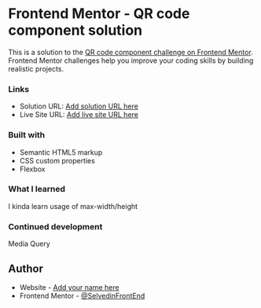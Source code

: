 # Frontend Mentor - QR code component solution

This is a solution to the [QR code component challenge on Frontend Mentor](https://www.frontendmentor.io/challenges/qr-code-component-iux_sIO_H). Frontend Mentor challenges help you improve your coding skills by building realistic projects. 

### Links

- Solution URL: [Add solution URL here]()
- Live Site URL: [Add live site URL here](https://your-live-site-url.com)

### Built with

- Semantic HTML5 markup
- CSS custom properties
- Flexbox

### What I learned

I kinda learn usage of max-width/height

### Continued development

Media Query

## Author

- Website - [Add your name here](https://www.your-site.com)
- Frontend Mentor - [@SelvedinFrontEnd](https://www.frontendmentor.io/profile/SelvedinFrontEnd)



